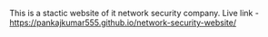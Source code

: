 This is a stactic website of it network security company.
Live link - https://pankajkumar555.github.io/network-security-website/

